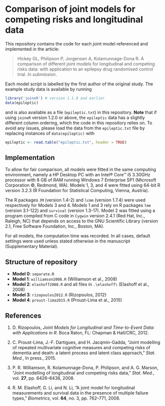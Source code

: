 # Comparison of joint models for competing risks and longitudinal data

This repository contains the code for each joint model referenced and implemented in the article:

> Hickey GL, Philipson P, Jorgensen A, Kolamunnage-Dona R. A comparison of different joint models for longitudinal and competing risks data: with application to an epilepsy drug randomised control trial. *In submission*.

Each model script is labelled by the first author of the original study. The example study data is available by running

```r
library('joineR') # version 1.1.0 and earlier
data(epileptic)
```

and is also available as a file (`epileptic.txt`) in this repository. **Note** that if using `joineR` version 1.2.0 or above, the `epileptic` data has a slightly different column ordering, which the code in this repository relies on. To avoid any issues, please load the data from the `epileptic.txt` file by replacing instances of `data(epileptic)` with

```r
epileptic <- read.table("epileptic.txt", header = TRUE)
```

## Implementation

To allow for fair comparison, all models were fitted in the same computing environment, namely a HP Desktop PC with an Intel® Core™ i5 3.30GHz processor with 8 GB of RAM running Windows 7 Enterprise SP1 (Microsoft Corporation ©, Redmond, WA). Models 1, 3, and 4 were fitted using 64-bit R version 3.2.3 (R Foundation for Statistical Computing, Vienna, Austria).

The R packages `JM` (version 1.4-2) and `lcmm` (version 1.7.4) were used respectively for Models 3 and 4. Models 1 and 3 rely on R packages `lme` (version 3.1-122) and `survival` (version 1.3-17). Model 2 was fitted using a program compiled from C code in `Cygwin` version 2.4.1 (Red Hat, Inc., Raleigh, NC) that depends on access to the GNU Scientific Library (version 2.1, Free Software Foundation, Inc., Boston, MA).

For all models, the computation time was recorded. In all cases, default settings were used unless stated otherwise in the manuscript (Supplementary Material).

## Structure of repository

- **Model 0**: `separate.R`
- **Model 1**: `williamson2008.R` (Williamson et al., 2008)
- **Model 2**: `elashoff2008.R` and all files in `.\elashoff\` (Elashoff et al., 2008)
- **Model 3**: `rizopoulos2012.R` (Rizopoulos, 2012)
- **Model 4**: `proust-lima2015.R` (Proust-Lima et al., 2015)

## References

1. D. Rizopoulos, *Joint Models for Longitudinal and Time-to-Event Data: with Applications in R*. Boca Raton, FL: Chapman & Hall/CRC, 2012.

2. C. Proust-Lima, J.-F. Dartigues, and H. Jacqmin-Gadda, “Joint modelling of repeated multivariate cognitive measures and competing risks of dementia and death: a latent process and latent class approach,” *Stat. Med.*, In press., 2015.

3. P. R. Williamson, R. Kolamunnage-Dona, P. Philipson, and A. G. Marson, “Joint modelling of longitudinal and competing risks data,” *Stat. Med.*, vol. **27**, pp. 6426–6438, 2008.

4. R. M. Elashoff, G. Li, and N. Li, “A joint model for longitudinal measurements and survival data in the presence of multiple failure types,” *Biometrics*, vol. **64**, no. 3, pp. 762–771, 2008.



